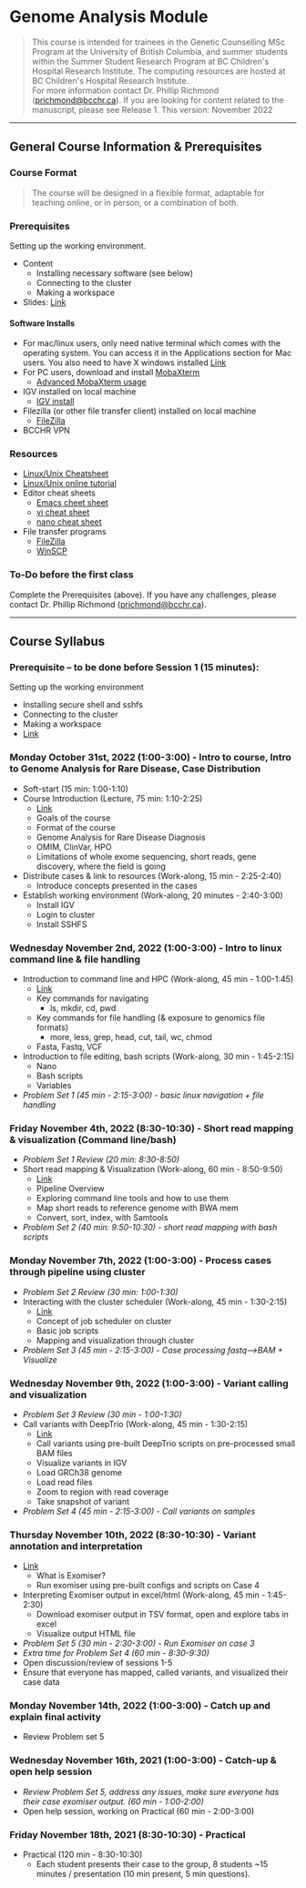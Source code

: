 # Genome Analysis Module
> This course is intended for trainees in the Genetic Counselling MSc Program at the University of British Columbia, and summer students within the Summer Student Research Program at BC Children's Hospital Research Institute. The computing resources are hosted at BC Children's Hospital Research Institute.  
> For more information contact Dr. Phillip Richmond (prichmond@bcchr.ca). If you are looking for content related to the manuscript, please see Release 1. 
> This version: November 2022


---

## General Course Information & Prerequisites
### Course Format

> The course will be designed in a flexible format, adaptable for teaching online, or in person, or a combination of both. 

### Prerequisites  
Setting up the working environment. 
+ Content
  + Installing necessary software (see below) 
  + Connecting to the cluster 
  + Making a workspace 
+ Slides: [Link](https://docs.google.com/presentation/d/1tNzW21k7WnjfU-gDvL_gJB5R32GMlCrH0P1lHpH1jCY/edit#slide=id.g9d2975bcf0_0_5)

#### Software Installs  
+ For mac/linux users, only need native terminal which comes with the operating system.  You can access it in the Applications section for Mac users.  You also need to have X windows installed [Link](https://www.xquartz.org/)
+ For PC users, download and install [MobaXterm](http://mobaxterm.mobatek.net/) 
  + [Advanced MobaXterm usage](https://www.youtube.com/watch?v=Gkl8LD1rwlU)  
+ IGV installed on local machine 
  + [IGV install](https://www.broadinstitute.org/software/igv/log-in) 
+ Filezilla (or other file transfer client) installed on local machine
  + [FileZilla](https://filezilla-project.org/)
+ BCCHR VPN  


### Resources  
+ [Linux/Unix Cheatsheet](https://github.com/Phillip-a-richmond/ARC-Bioinformatics-Training/blob/master/Resources/UnixCheatSheet.pdf) 
+ [Linux/Unix online tutorial](http://www.ee.surrey.ac.uk/Teaching/Unix/) 
+ Editor cheat sheets 
  + [Emacs cheet sheet](http://www.rgrjr.com/emacs/emacs_cheat.html) 
  + [vi cheat sheet](http://www.lagmonster.org/docs/vi.html) 
  + [nano cheat sheet](http://www.codexpedia.com/text-editor/nano-text-editor-command-cheatsheet/) 
+ File transfer programs  
  + [FileZilla](https://filezilla-project.org/)
  + [WinSCP](https://winscp.net/eng/download.php) 
      
### To-Do before the first class  
Complete the Prerequisites (above). If you have any challenges, please contact Dr. Phillip Richmond (prichmond@bcchr.ca). 

---

## Course Syllabus  

### Prerequisite – to be done before Session 1 (15 minutes): 
Setting up the working environment 
- Installing secure shell and sshfs 
- Connecting to the cluster 
- Making a workspace
- [Link](https://docs.google.com/presentation/d/1tNzW21k7WnjfU-gDvL_gJB5R32GMlCrH0P1lHpH1jCY/edit#slide=id.g9d2975bcf0_0_5)
 
### Monday October 31st, 2022 (1:00-3:00) - Intro to course, Intro to Genome Analysis for Rare Disease, Case Distribution 
- Soft-start (15 min: 1:00-1:10)
- Course Introduction (Lecture, 75 min: 1:10-2:25)
    - [Link](https://docs.google.com/presentation/d/1JC4JiORk7zqOYeM-hK0vA-fmC2GdPNhY_UGbrOjMQFM/edit#slide=id.p)
    - Goals of the course
    - Format of the course
    - Genome Analysis for Rare Disease Diagnosis
    - OMIM, ClinVar, HPO
    - Limitations of whole exome sequencing, short reads, gene discovery, where the field is going
- Distribute cases & link to resources (Work-along, 15 min - 2:25-2:40)
    - Introduce concepts presented in the cases
- Establish working environment (Work-along, 20 minutes - 2:40-3:00)
    - Install IGV
    - Login to cluster
    - Install SSHFS

### Wednesday November 2nd, 2022 (1:00-3:00) - Intro to linux command line & file handling
- Introduction to command line and HPC (Work-along, 45 min - 1:00-1:45)
    - [Link]()
    - Key commands for navigating
    	- ls, mkdir, cd, pwd
    - Key commands for file handling (& exposure to genomics file formats)
    	- more, less, grep, head, cut, tail, wc, chmod
    - Fasta, Fastq, VCF
- Introduction to file editing, bash scripts (Work-along, 30 min - 1:45-2:15)
    - Nano
    - Bash scripts
    - Variables
- *Problem Set 1 (45 min - 2:15-3:00) - basic linux navigation + file handling*


### Friday November 4th, 2022 (8:30-10:30) - Short read mapping & visualization (Command line/bash)
- *Problem Set 1 Review (20 min: 8:30-8:50)*
- Short read mapping & Visualization (Work-along, 60 min - 8:50-9:50)
    - [Link]()
    - Pipeline Overview
    - Exploring command line tools and how to use them
    - Map short reads to reference genome with BWA mem
    - Convert, sort, index, with Samtools
- *Problem Set 2 (40 min: 9:50-10:30) - short read mapping with bash scripts*


### Monday November 7th, 2022 (1:00-3:00) - Process cases through pipeline using cluster
- *Problem Set 2 Review (30 min: 1:00-1:30)*
- Interacting with the cluster scheduler (Work-along, 45 min - 1:30-2:15)
    - [Link]()
    - Concept of job scheduler on cluster
    - Basic job scripts
    -  Mapping and visualization through cluster
- *Problem Set 3 (45 min - 2:15-3:00) -  Case processing fastq-->BAM + Visualize*

### Wednesday November 9th, 2022 (1:00-3:00) - Variant calling and visualization
- *Problem Set 3 Review (30 min - 1:00-1:30)*
- Call variants with DeepTrio (Work-along, 45 min - 1:30-2:15) 
    - [Link]()
    - Call variants using pre-built DeepTrio scripts on pre-processed small BAM files
    - Visualize variants in IGV
    - Load GRCh38 genome
    - Load read files
    - Zoom to region with read coverage
    - Take snapshot of variant
- *Problem Set 4 (45 min - 2:15-3:00) - Call variants on samples*

### Thursday November 10th, 2022 (8:30-10:30) - Variant annotation and interpretation
- [Link]()
    - What is Exomiser?
    - Run exomiser using pre-built configs and scripts on Case 4
- Interpreting Exomiser output in excel/html (Work-along, 45 min - 1:45-2:30)
    - Download exomiser output in TSV format, open and explore tabs in excel
    - Visualize output HTML file
- *Problem Set 5 (30 min - 2:30-3:00) - Run Exomiser on case 3*
- *Extra time for Problem Set 4 (60 min - 8:30-9:30)*
- Open discussion/review of sessions 1-5
- Ensure that everyone has mapped, called variants, and visualized their case data

### Monday November 14th, 2022 (1:00-3:00) - Catch up and explain final activity
- Review Problem set 5


### Wednesday November 16th, 2021 (1:00-3:00) - Catch-up & open help session
- *Review Problem Set 5, address any issues, make sure everyone has their case exomiser output. (60 min - 1:00-2:00)*
- Open help session, working on Practical (60 min - 2:00-3:00)


### Friday November 18th, 2021 (8:30-10:30) - Practical
- Practical (120 min - 8:30-10:30)
    - Each student presents their case to the group, 8 students ~15 minutes / presentation (10 min present, 5 min questions). 



